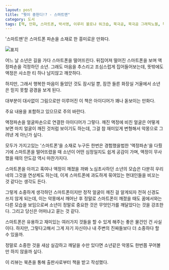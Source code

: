 ```yaml
---
layout: post
title: "뭣이 중헌디!? - 스마트맨"
category: 도서
tags: [책, 만화, 스마트폰, 박서영, 이루리 볼로냐 워크숍, 북극곰, 북극곰 그래픽노블, 북촌, 서평]
---
```


'스마트맨'은
스마트폰 파손을 소재로 한 흥미로운 만화다.

![표지](https://images2.imgbox.com/51/fb/2h0ieDv9_o.jpg)

어느 날 소년은 길을 가다 스마트폰을 떨어뜨린다.
뒤집어져 떨어진 스마트폰을 보며 액정파손을 걱정하던 소년.
그래도 마음을 추스리고 조심스럽게 집어들어보는데,
뜻밖에도 액정은 사소한 티 하나 남지않고 깨끗하다.

하지만, 그래서 행복한 마음이 들었던 것도 잠시일 뿐,
잠깐 들른 화장실 거울에서 소년은 믿지 못할 광경을 보게 된다.

대부분이 대사없이 그림으로만 이루어진 이 책은
아이디어가 꽤나 돋보이는 만화다.



<div class="im im-warning">
주요 내용을 포함하고 있으므로 주의 바란다.
</div>



액정파손을 얼굴파손으로 연결한 아이디어가 그렇다.
깨진 액정에 비친 얼굴은 어떻게 보면 마치 얼굴이 깨진 것처럼 보이기도 하는데,
그걸 참 재미있게 변형해서 악몽으로 그려낸 게 아닌가 싶다.

모두가 가지고있는 '스마트폰'을 소재로
누구든 한번은 경험했을법한 '액정파손'을 다뤘기에
스마트폰을 떨어뜨렸을 때 소년이 어떤 심정일지도 쉽게 공감이 가며,
액정이 무사했을 때의 안도감 역시 마찬가지다.

스마트폰을 아끼고 혹여나 액정이 깨졌을 까봐 노심초사하던 소년의 모습은
다분히 우리네의 그것을 연상케도 하는데,
이게 스마트폰에 과도하게 묶여있는 현대인들을 비꼬는 것 같다는 생각도 든다.

그렇게 소중하게 생각하던 스마트폰이지만
정작 얼굴이 깨진 걸 알게되자 전혀 신경도 쓰지 않게 되는데,
이는 악몽에서 깨어난 후 정말로 스마트폰이 깨졌을 때도
꿈에서와는 다른 모습을 보임으로써
소년이 정말로 중요한 것은 무엇인가를 깨달았다는 것을 강조한다.
그리고 당신은 어떠냐고 묻는 것 같다.

스마트폰은 유용하고 재미있는 여러가지 것들을 할 수 있게 해주는 좋은 물건인 건 사실이다.
하지만, 그렇다고해서 그게 자기 자신이나 내 주변의 진짜들보다 더 소중하다 할 수 있을까.

정말로 소중한 것을 새삼 실감하고 깨달을 수만 있다면
소년같은 악몽도 한번쯤 꾸어볼만 하지 않을까 싶다.



<div class="im im-info">
이 리뷰는 북촌을 통해 출판사로부터 책을 받고 작성했다.
</div>
